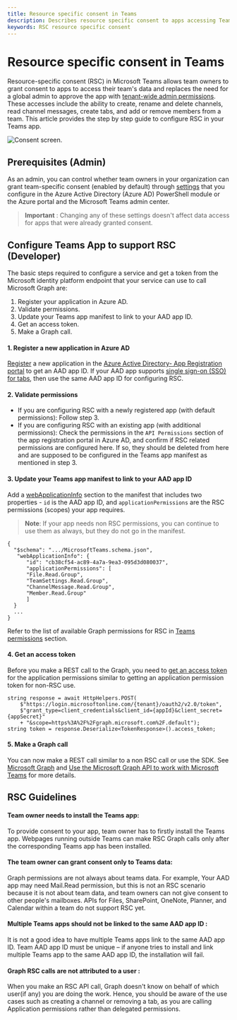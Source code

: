 ```yaml
---
title: Resource specific consent in Teams
description: Describes resource specific consent to apps accessing Team's data and how to configure it.
keywords: RSC resource specific consent
---
```

# Resource specific consent in Teams

Resource-specific consent (RSC) in Microsoft Teams allows team owners to grant consent to apps to access their team's data and replaces the need for a global admin to approve the app with [tenant-wide admin permissions](~/azure/active-directory/manage-apps/grant-admin-consent).
These accesses include the ability to create, rename and delete channels, read channel messages, create tabs, and add or remove members from a team. This article provides the step by step guide to configure RSC in your Teams app.

![Consent screen.](../../assets/images/rsc/rsc-consentscreen.png)

## Prerequisites (Admin)

As an admin, you can control whether team owners in your organization can grant team-specific consent (enabled by default) through [settings](https://review.docs.microsoft.com/en-us/MicrosoftTeams/resource-specific-consent?branch=v-lanac-rsc) that you configure in the Azure Active Directory (Azure AD) PowerShell module or the Azure portal and the Microsoft Teams admin center.


> **Important** : Changing any of these settings doesn't affect data access for apps that were already granted consent. 

## Configure Teams App to support RSC (Developer)

The basic steps required to configure a service and get a token from the Microsoft identity platform endpoint that your service can use to call Microsoft Graph are:

1. Register your application in Azure AD.
2. Validate permissions.
3. Update your Teams app manifest to link to your AAD app ID.
4. Get an access token.
5. Make a Graph call.


#### 1. Register a new application in Azure AD

[Register](~/graph/auth-register-app-v2) a new application in the [Azure Active Directory- App Registration portal](https://ms.portal.azure.com/#blade/Microsoft_AAD_RegisteredApps/ApplicationsListBlade) to get an AAD app ID. If your AAD app supports [single sign-on (SSO) for tabs](~/microsoftteams/platform/tabs/how-to/authentication/auth-aad-sso), then use the same AAD app ID for configuring RSC.

#### 2. Validate permissions
* If you are configuring RSC with a newly registered app (with default permissions): Follow step 3. 
* If you are configuring RSC with an existing app (with additional permissions): Check the permissions in the `API Permissions` section of the app registration portal in Azure AD, and confirm if RSC related permissions are configured here. If so, they should be deleted from here and are supposed to be configured in the Teams app manifest as mentioned in step 3.

#### 3. Update your Teams app manifest to link to your AAD app ID
Add a [webApplicationInfo](~/microsoftteams/platform/resources/schema/manifest-schema#webapplicationinfo) section to the manifest that includes two properties - `id` is the AAD app ID, and `applicationPermissions` are the RSC permissions (scopes) your app requires.

> **Note**: If your app needs non RSC permissions, you can continue to use them as always, but they do not go in the manifest. 

```
{ 
  "$schema": ".../MicrosoftTeams.schema.json", 
   "webApplicationInfo": { 
      "id": "cb38cf54-ac89-4a7a-9ea3-095d3d080037", 
      "applicationPermissions": [  
      "File.Read.Group",
      "TeamSettings.Read.Group",
      "ChannelMessage.Read.Group",
      "Member.Read.Group"
      ] 
  }
  ... 
} 
```
Refer to the list of available Graph permissions for RSC in [Teams permissions](~/graph/permissions-reference.md) section.

#### 4. Get an access token 

Before you make a REST call to the Graph, you need to [get an access token](~/graph/auth-v2-service) for the application permissions similar to getting an application permission token for non-RSC use.
  
```
string response = await HttpHelpers.POST( 
    $"https://login.microsoftonline.com/{tenant}/oauth2/v2.0/token", 
    $"grant_type=client_credentials&client_id={appId}&client_secret={appSecret}" 
    + "&scope=https%3A%2F%2Fgraph.microsoft.com%2F.default"); 
string token = response.Deserialize<TokenResponse>().access_token; 
```
  
#### 5. Make a Graph call 

You can now make a REST call similar to a non RSC call or use the SDK. See [Microsoft Graph](https://developer.microsoft.com/en-us/graph) and [Use the Microsoft Graph API to work with Microsoft Teams](~/graph/api/resources/teams-api-overview?view=graph-rest-beta) for more details. 

##  RSC Guidelines

#### Team owner needs to install the Teams app: 
To provide consent to your app, team owner has to firstly install the Teams app. Webpages running outside Teams can make RSC Graph calls only after the corresponding Teams app has been installed.

#### The team owner can grant consent only to Teams data:
Graph permissions are not always about teams data.
For example, Your AAD app may need Mail.Read permission, but this is not an RSC scenario because it is not about team data, and team owners can not give consent to other people's mailboxes. APIs for Files, SharePoint, OneNote, Planner, and Calendar within a team do not support RSC yet.

#### Multiple Teams apps should not be linked to the same AAD app ID :
It is not a good idea to have multiple Teams apps link to the same AAD app ID. Team AAD app ID must be unique – if anyone tries to install and link multiple Teams app to the same AAD app ID, the installation will fail.

#### Graph RSC calls are not attributed to a user :
When you make an RSC API call, Graph doesn't know on behalf of which user(if any) you are doing the work. Hence, you should be aware of the use cases such as creating a channel or removing a tab, as you are calling Application permissions rather than delegated permissions.